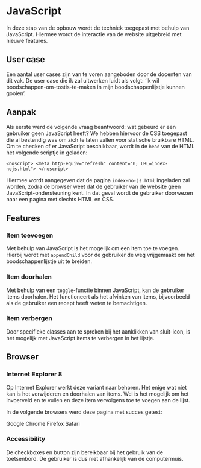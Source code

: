 # JavaScript
In deze stap van de opbouw wordt de techniek toegepast met behulp van JavaScript. Hiermee wordt de interactie van de website uitgebreid met nieuwe features.

## User case
Een aantal user cases zijn van te voren aangeboden door de docenten van dit vak. De user case die ik zal uitwerken luidt als volgt: ‘Ik wil boodschappen-om-tostis-te-maken in mijn boodschappenlijstje kunnen gooien’.

## Aanpak
Als eerste werd de volgende vraag beantwoord: wat gebeurd er een gebruiker geen JavaScript heeft? We hebben hiervoor de CSS toegepast die al bestendig was om zich te laten vallen voor statische bruikbare HTML. Om te checken of er JavaScript beschikbaar, wordt in de `head` van de HTML het volgende scriptje in geladen:

`<noscript>
	  <meta http-equiv="refresh" content="0; URL=index-nojs.html">
	</noscript>`

Hiermee wordt aangegeven dat de pagina `index-no-js.html` ingeladen zal worden, zodra de browser weet dat de gebruiker van de website geen JavaScript-ondersteuning kent. In dat geval wordt de gebruiker doorwezen naar een pagina met slechts HTML en CSS.


## Features

### Item toevoegen
Met behulp van JavaScript is het mogelijk om een item toe te voegen. Hierbij wordt met `appendChild` voor de gebruiker de weg vrijgemaakt om het boodschappenlijstje uit te breiden.


### Item doorhalen
Met behulp van een `toggle`-functie binnen JavaScript, kan de gebruiker items doorhalen. Het functioneert als het afvinken van items, bijvoorbeeld als de gebruiker een recept heeft weten te bemachtigen. 

### Item verbergen
Door specifieke classes aan te spreken bij het aanklikken van sluit-icon, is het mogelijk met JavaScript items te verbergen in het lijstje.


## Browser

### Internet Explorer 8
Op Internet Explorer werkt deze variant naar behoren. Het enige wat niet kan is het verwijderen en doorhalen van items. Wel is het mogelijk om het invoerveld en te vullen en deze item vervolgens toe te voegen aan de lijst.

In de volgende browsers werd deze pagina met succes getest:

Google Chrome
Firefox
Safari

### Accessibility
De checkboxes en button zijn bereikbaar bij het gebruik van de toetsenbord. De gebruiker is dus niet afhankelijk van de computermuis.